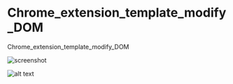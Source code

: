 # Chrome_extension_template_modify_DOM
Chrome_extension_template_modify_DOM

![screenshot]('Screenshot.png')

![alt text](https://github.com/adegard/Chrome_extension_template_modify_DOM/blob/main/Screenshot.png?raw=true)
